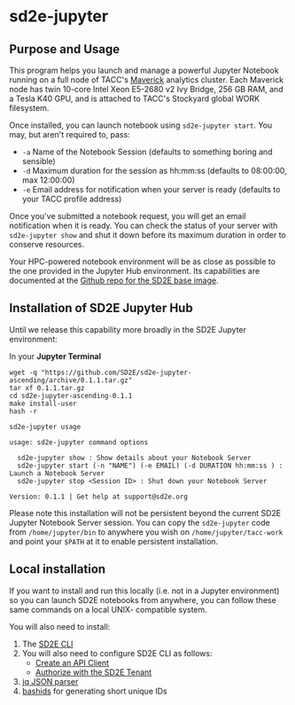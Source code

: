 # sd2e-jupyter

## Purpose and Usage

This program helps you launch and manage a powerful Jupyter Notebook running on a full node of TACC's [Maverick][6] analytics cluster. Each Maverick node has twin 10-core Intel Xeon E5-2680 v2 Ivy Bridge, 256 GB RAM, and a Tesla K40 GPU, and is attached to TACC's Stockyard global WORK filesystem. 

Once installed, you can launch notebook using `sd2e-jupyter start`. You may, but aren't required to, pass:
* `-a` Name of the Notebook Session (defaults to something boring and sensible)
* `-d` Maximum duration for the session as hh:mm:ss (defaults to 08:00:00, max 12:00:00)
* `-e` Email address for notification when your server is ready (defaults to your TACC profile address)

Once you've submitted a notebook request, you will get an email notification when it is ready. You can check the status of your server with `sd2e-jupyter show` and shut it down before its maximum duration in order to conserve resources. 

Your HPC-powered notebook environment will be as close as possible to the one provided in the Jupyter Hub environment. Its capabilities are documented at the [Github repo for the SD2E base image][7].

## Installation of SD2E Jupyter Hub

Until we release this capability more broadly in the SD2E Jupyter environment:

In your **Jupyter Terminal**

```
wget -q "https://github.com/SD2E/sd2e-jupyter-ascending/archive/0.1.1.tar.gz"
tar xf 0.1.1.tar.gz
cd sd2e-jupyter-ascending-0.1.1
make install-user
hash -r

sd2e-jupyter usage

usage: sd2e-jupyter command options

  sd2e-jupyter show : Show details about your Notebook Server
  sd2e-jupyter start (-n "NAME") (-e EMAIL) (-d DURATION hh:mm:ss ) : Launch a Notebook Server
  sd2e-jupyter stop <Session ID> : Shut down your Notebook Server

Version: 0.1.1 | Get help at support@sd2e.org

```

Please note this installation will not be persistent beyond the current SD2E Jupyter Notebook Server session. You can copy the `sd2e-jupyter` code from `/home/jupyter/bin` to anywhere you wish on `/home/jupyter/tacc-work` and point your `$PATH` at it to enable persistent installation. 

## Local installation

If you want to install and run this locally (i.e. not in a Jupyter environment) so you can
launch SD2E notebooks from anywhere, you can follow these same commands on a local UNIX-
compatible system. 

You will also need to install:

1. The [SD2E CLI][1]
2. You will also need to configure SD2E CLI as follows:
    * [Create an API Client][4]
    * [Authorize with the SD2E Tenant][5]
2. [jq JSON parser][2]
3. [bashids][3] for generating short unique IDs

[1]: https://sd2e.github.io/api-user-guide/docs/install_cli.html
[2]: https://stedolan.github.io/jq/
[3]: https://github.com/benwilber/bashids
[4]: https://sd2e.github.io/api-user-guide/docs/create_client.html
[5]: https://sd2e.github.io/api-user-guide/docs/authorization.html
[6]: https://www.tacc.utexas.edu/systems/maverick
[7]: https://github.com/SD2E/jupyteruser-sd2e#sd2e-jupyter-notebook-environment
